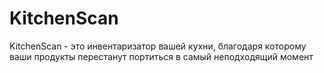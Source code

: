 # KitchenScan

KitchenScan - это инвентаризатор вашей кухни, благодаря которому ваши продукты перестанут портиться в самый неподходящий момент

